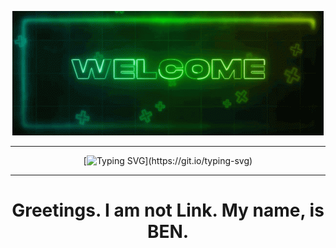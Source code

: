 <div align = center>

![](https://github.com/BENDR0WNED/BENDR0WNED/blob/main/welcome-banner.gif)

---

  
<div align = center>

[![Typing SVG](https://readme-typing-svg.demolab.com?font=Fira+Code&duration=4000&pause=1000&color=42CF17&center=true&width=569&lines=You've+met+with+a+terrible+fate,;haven't+you?)](https://git.io/typing-svg)


---

#  Greetings. I am not Link. My name, is BEN.
